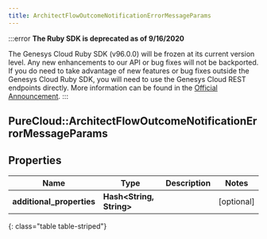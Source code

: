 ```yaml
---
title: ArchitectFlowOutcomeNotificationErrorMessageParams
---
```


:::error
**The Ruby SDK is deprecated as of 9/16/2020**

The Genesys Cloud Ruby SDK (v96.0.0) will be frozen at its current version level. Any new enhancements to our API or bug fixes will not be backported. If you do need to take advantage of new features or bug fixes outside the Genesys Cloud Ruby SDK, you will need to use the Genesys Cloud REST endpoints directly. More information can be found in the [Official Announcement](https://developer.mypurecloud.com/forum/t/announcement-genesys-cloud-ruby-sdk-end-of-life/8850).
:::


## PureCloud::ArchitectFlowOutcomeNotificationErrorMessageParams

## Properties

|Name | Type | Description | Notes|
|------------ | ------------- | ------------- | -------------|
| **additional_properties** | **Hash&lt;String, String&gt;** |  | [optional] |
{: class="table table-striped"}


